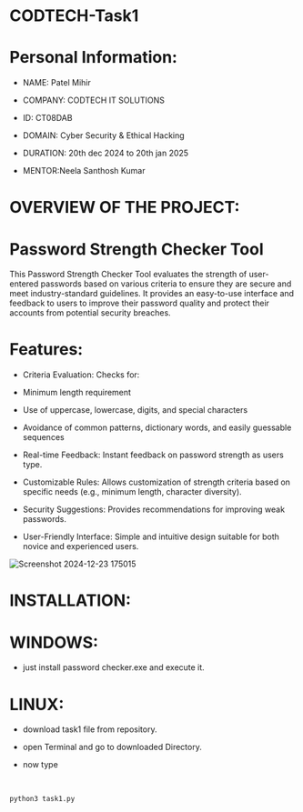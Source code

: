 # CODTECH-Task1
# Personal Information:
- NAME: Patel Mihir

- COMPANY: CODTECH IT SOLUTIONS 

- ID: CT08DAB

- DOMAIN: Cyber Security & Ethical Hacking

- DURATION: 20th dec 2024 to 20th jan 2025

- MENTOR:Neela Santhosh Kumar





# OVERVIEW OF THE PROJECT:

# Password Strength Checker Tool

This Password Strength Checker Tool evaluates the strength of user-entered passwords based on various criteria to ensure they are secure and meet industry-standard guidelines. It provides an easy-to-use interface and feedback to users to improve their password quality and protect their accounts from potential security breaches.

# Features:


- Criteria Evaluation: Checks for:

- Minimum length requirement

- Use of uppercase, lowercase, digits, and special characters

- Avoidance of common patterns, dictionary words, and easily guessable sequences

- Real-time Feedback: Instant feedback on password strength as users type.

- Customizable Rules: Allows customization of strength criteria based on specific needs (e.g., minimum length, character diversity).

- Security Suggestions: Provides recommendations for improving weak passwords.

- User-Friendly Interface: Simple and intuitive design suitable for both novice and experienced users.



![Screenshot 2024-12-23 175015](https://github.com/user-attachments/assets/e11519b0-2815-471a-9613-8041d93a9405)

# INSTALLATION:

# WINDOWS:

- just install password checker.exe and execute it.

# LINUX:

- download task1 file from repository.

- open Terminal and go to downloaded Directory.

- now type
<br>

    python3 task1.py

